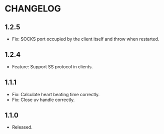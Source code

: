 # CHANGELOG

## 1.2.5
- Fix: SOCKS port occupied by the client itself and throw when restarted.

## 1.2.4
- Feature: Support SS protocol in clients.

## 1.1.1
- Fix: Calculate heart beating time correctly.
- Fix: Close uv handle correctly.

## 1.1.0
- Released.
